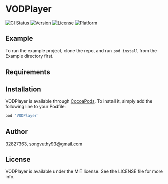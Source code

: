 # VODPlayer

[![CI Status](https://img.shields.io/travis/songvuthy/VODPlayer.svg?style=flat)](https://travis-ci.org/songvuthy/VODPlayer)
[![Version](https://img.shields.io/cocoapods/v/VODPlayer.svg?style=flat)](https://cocoapods.org/pods/VODPlayer)
[![License](https://img.shields.io/cocoapods/l/VODPlayer.svg?style=flat)](https://cocoapods.org/pods/VODPlayer)
[![Platform](https://img.shields.io/cocoapods/p/VODPlayer.svg?style=flat)](https://cocoapods.org/pods/VODPlayer)

## Example

To run the example project, clone the repo, and run `pod install` from the Example directory first.

## Requirements

## Installation

VODPlayer is available through [CocoaPods](https://cocoapods.org). To install
it, simply add the following line to your Podfile:

```ruby
pod 'VODPlayer'
```

## Author

32827363, songvuthy93@gmail.com

## License

VODPlayer is available under the MIT license. See the LICENSE file for more info.
